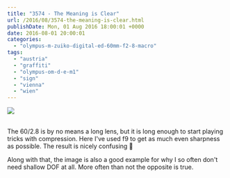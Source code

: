 ```yaml
---
title: "3574 - The Meaning is Clear"
url: /2016/08/3574-the-meaning-is-clear.html
publishDate: Mon, 01 Aug 2016 18:00:01 +0000
date: 2016-08-01 20:00:01
categories: 
  - "olympus-m-zuiko-digital-ed-60mm-f2-8-macro"
tags: 
  - "austria"
  - "graffiti"
  - "olympus-om-d-e-m1"
  - "sign"
  - "vienna"
  - "wien"
---
```

<div class="container">
<div class="center"><a target="_blank" href="https://d25zfm9zpd7gm5.cloudfront.net/1200x1200/2016/20160405_152639_lr.jpg"><img class="webfeedsFeaturedVisual" src="https://d25zfm9zpd7gm5.cloudfront.net/0600x0600/2016/20160405_152639_lr.jpg" /></a></div>
</div>
<br />

The 60/2.8 is by no means a long lens, but it is long enough to start playing tricks with compression. Here I've used f9 to get as much even sharpness as possible. The result is nicely confusing 🙂

Along with that, the image is also a good example for why I so often don't need shallow DOF at all. More often than not the opposite is true.
